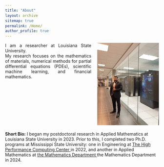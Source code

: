 ```yaml
---
title: "About"
layout: archive
sitemap: true
permalink: /Home/ 
author_profile: true
---
```



<p style="display: flex; align-items: flex-start;text-align: justify;flex-direction: row-reverse">
  <img src="/assets/img/2.jpeg" alt="Your description" style="width: 40%; margin-left: 20px;">
  <span style="flex: 1;">
    I am a researcher at Louisiana State University. 
<br>
My research focuses on the mathematics of materials, numerical methods for partial differential equations (PDEs), scientific machine learning, and financial mathematics.
  </span>
</p>

<p style="margin-top: 20px;">
  <strong>Short Bio:</strong> 
I began my postdoctoral research in Applied Mathematics at Louisiana State University in 2023. Prior to this, I completed two Ph.D. programs at Mississippi State University: 
one in Engineering at <a href="https://www.hpc.msstate.edu/">The High Performance Computing Center </a> in 2022, 
and another in Applied Mathematics at  <a href="https://www.math.msstate.edu/">the Mathematics Department </a>the Mathematics Department in 2024.
</p>















<!-- <img src="/assets/img/2.jpeg" width="310px" alt="Davood Damircheli" align="right" style="display:block;margin-bottom:20px;margin-left:auto;margin-right:auto;padding-left: 20px;padding-right: 20px;" z-index="1" /> -->
<!-- <p style="text-align: justify"> -->
<!-- I am a researcher at Louisiana State University. -->
<!-- My research focuses on the mathematics of materials, numerical methods for partial differential equations (PDEs), scientific machine learning, and financial mathematics. -->
<!-- </p> -->

<!-- <span style="color:red">**Now Hiring:**</span>
*I am seeking to hire a number of <a href="https://www.mathjobs.org/jobs/list/20345">postdocs</a> to join my group this academic Fall.* -->

<!-- <span style="color:red">**Research Highlight:**</span> -->
<!-- *See <a href="https://www.llnl.gov/news/llnl-led-team-uses-machine-learning-derive-black-hole-motion-gravitational-waves" style="color:black">this press release</a> about my work on machine learning and black holes!* -->
<!--  -->
<!-- <p style="text-align: justify"> -->
<!-- <b> Short Bio: </b>  -->
<!-- I began my postdoctoral research in Applied Mathematics at Louisiana State University in 2023. Prior to this, I completed two Ph.D. programs at Mississippi State University: one in Engineering at <a href="https://www.hpc.msstate.edu/" style="color:black">The High Performance Computing Center </a> in 2022, and another in Applied Mathematics at  <a href="https://www.math.msstate.edu/" style="color:black">the Mathematics Department </a>the Mathematics Department in 2024. -->
<!-- </p> -->
<!--  -->

<!-- # <span style="color:red">In The News!</span> -->
<!--  -->
<!-- I was recently selected as one of Popular Science's <a href="https://www.popsci.com/science/brilliant-10-2023/">"Brilliant 10"</a> early career researchers -->
<!--  -->
<!-- ## Current Research Funding -->
<!-- **DOE SC Early Career Research Program&nbsp;&nbsp;2024&ndash;2028**&nbsp;&nbsp; REASON-3D: Randomized, Entropic, Adaptive, and Scalable Optimization for Non-Intrusive Data-Driven Design -->
<!-- \ -->
<!-- **OVPR Seed Award (Brown Internal)&nbsp;&nbsp;2023**&nbsp;&nbsp; Data-Driven High-Order Accurate Fail-Safe Neural Topology Optimization for Plastic Deformation and Fracture -->
<!-- \ -->
<!-- **LLNL LDRD&nbsp;&nbsp;2022&ndash;2024**&nbsp;&nbsp; Adaptive Sampling for Risk-Averse Design and Optimization -->
<!-- (PI, *$450,000/year*) --> 

